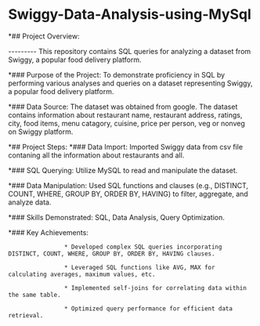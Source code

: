 # Swiggy-Data-Analysis-using-MySql

*## Project Overview:

   ---------      This repository contains SQL queries for analyzing a dataset from Swiggy, a popular food delivery platform.
         

*### Purpose of the Project:
                             To demonstrate proficiency in SQL by performing various analyses and queries on a dataset 
                             representing Swiggy, a popular food delivery platform.


*### Data Source: 
                  The dataset was obtained from google. The dataset contains information about restaurant name, restaurant address,
                  ratings, city, food items, menu catagory, cuisine, price per person, veg or nonveg on Swiggy platform.


*## Project Steps:
*### Data Import:
                 Imported Swiggy data from csv file contaning all the information about restaurants and all.


*### SQL Querying:
                  Utilize MySQL to read and manipulate the dataset.

               
*### Data Manipulation:
                        Used SQL functions and clauses (e.g., DISTINCT, COUNT, WHERE, GROUP BY, ORDER BY, HAVING)
                        to filter, aggregate, and analyze data.


*### Skills Demonstrated:
                          SQL, Data Analysis, Query Optimization.


*### Key Achievements:

                    * Developed complex SQL queries incorporating DISTINCT, COUNT, WHERE, GROUP BY, ORDER BY, HAVING clauses.  
                    
                    * Leveraged SQL functions like AVG, MAX for calculating averages, maximum values, etc.                                                         
                    
                    * Implemented self-joins for correlating data within the same table.
                  
                    * Optimized query performance for efficient data retrieval.
                    



